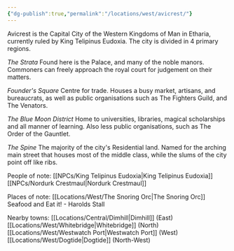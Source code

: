 ```yaml
---
{"dg-publish":true,"permalink":"/locations/west/avicrest/"}
---
```


Avicrest is the Capital City of the Western Kingdoms of Man in Etharia, currently ruled by King Telipinus Eudoxia. The city is divided in 4 primary regions.

*The Strata*
Found here is the Palace, and many of the noble manors. Commoners can freely approach the royal court for judgement on their matters.

*Founder's Square*
Centre for trade. Houses a busy market, artisans, and bureaucrats, as well as public organisations such as The Fighters Guild, and The Venators.

*The Blue Moon District*
Home to universities, libraries, magical scholarships and all manner of learning. Also less public organisations, such as The Order of the Gauntlet.

*The Spine*
The majority of the city's Residential land. Named for the arching main street that houses most of the middle class, while the slums of the city point off like ribs.

People of note:
[[NPCs/King Telipinus Eudoxia\|King Telipinus Eudoxia]]
[[NPCs/Nordurk Crestmaul\|Nordurk Crestmaul]]

Places of note:
[[Locations/West/The Snoring Orc\|The Snoring Orc]]
Seafood and Eat it! - Harolds Stall

Nearby towns:
[[Locations/Central/Dimhill\|Dimhill]] (East)
[[Locations/West/Whitebridge\|Whitebridge]] (North)
[[Locations/West/Westwatch Port\|Westwatch Port]] (West)
[[Locations/West/Dogtide\|Dogtide]] (North-West)